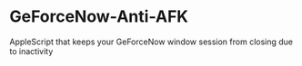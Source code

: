 # GeForceNow-Anti-AFK
AppleScript that keeps your GeForceNow window session from closing due to inactivity

